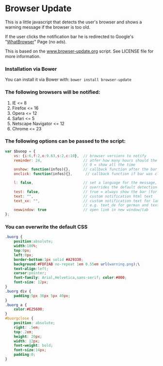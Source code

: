# Browser Update

This is a little javascript that detects the user's browser and shows a warning message if the browser is too old.

If the user clicks the notification bar he is redirected to Google's "<a href="http://whatbrowser.org">WhatBrowser</a>" Page (no ads).

This is based on the <a href="http://www.browser-update.org">www.browser-update.org</a> script. See LICENSE file for more information.

### Installation via Bower
You can install it via Bower with: `bower install browser-update`

### The following browsers will be notified:
1. IE <= 8
2. Firefox <= 16
3. Opera <= 12
4. Safari <= 5
5. Netscape Navigator <= 12
6. Chrome <= 23


### The following options can be passed to the script:
``` javascript
var $buoop = {
    vs: {i:6,f:2,o:9.63,s:2,c:10},  // browser versions to notify
    reminder: 24,                   // atfer how many hours should the message reappear
                                    // 0 = show all the time
    onshow: function(infos){},      // callback function after the bar has appeared
    onclick: function(infos){},      // callback function if bar was clicked

    l: false,                       // set a language for the message, e.g. "en"
                                    // overrides the default detection
    test: false,                    // true = always show the bar (for testing)
    text: "",                       // custom notification html text
    text_xx: "",                    // custom notification text for language "xx"
                                    // e.g. text_de for german and text_it for italian
    newwindow: true                 // open link in new window/tab
};
```
### You can overwrite the default CSS
``` css
.buorg {
    position:absolute;
    width:100%;
    top:0px;
    left:0px;
    border-bottom:1px solid #A29330;
    background:#FDF2AB no-repeat 1em 0.55em url(warning.png);\
    text-align:left;
    cursor:pointer;
    font-family: Arial,Helvetica,sans-serif; color:#000;
    font-size: 12px;
}
.buorg div {
    padding:5px 36px 5px 40px;
}
.buorg a {
    color:#E25600;
}
#buorgclose {
    position: absolute;
    right: .5em;
    top:.2em;
    height: 20px;
    width: 12px;
    font-weight: bold;
    font-size:14px;
    padding:0;
}
```